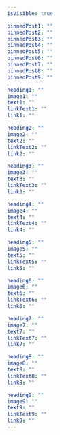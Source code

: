 ```yaml
---
isVisible: true

pinnedPost1: ""
pinnedPost2: ""
pinnedPost3: ""
pinnedPost4: ""
pinnedPost5: ""
pinnedPost6: ""
pinnedPost7: ""
pinnedPost8: ""
pinnedPost9: ""

heading1: ""
image1: ""
text1: ""
linkText1: ""
link1: ""

heading2: ""
image2: ""
text2: ""
linkText2: ""
link2: ""

heading3: ""
image3: ""
text3: ""
linkText3: ""
link3: ""

heading4: ""
image4: ""
text4: ""
linkText4: ""
link4: ""

heading5: ""
image5: ""
text5: ""
linkText5: ""
link5: ""

heading6: ""
image6: ""
text6: ""
linkText6: ""
link6: ""

heading7: ""
image7: ""
text7: ""
linkText7: ""
link7: ""

heading8: ""
image8: ""
text8: ""
linkText8: ""
link8: ""

heading9: ""
image9: ""
text9: ""
linkText9: ""
link9: ""
---
```



